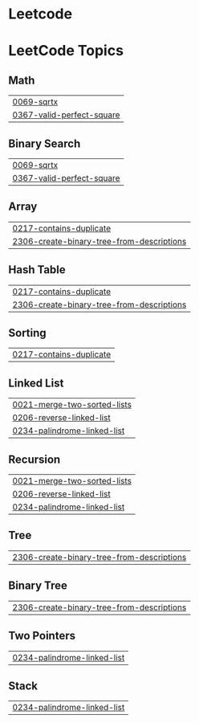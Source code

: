 # Leetcode
<!---LeetCode Topics Start-->
# LeetCode Topics
## Math
|  |
| ------- |
| [0069-sqrtx](https://github.com/rishaadkhan/Leetcode/tree/master/0069-sqrtx) |
| [0367-valid-perfect-square](https://github.com/rishaadkhan/Leetcode/tree/master/0367-valid-perfect-square) |
## Binary Search
|  |
| ------- |
| [0069-sqrtx](https://github.com/rishaadkhan/Leetcode/tree/master/0069-sqrtx) |
| [0367-valid-perfect-square](https://github.com/rishaadkhan/Leetcode/tree/master/0367-valid-perfect-square) |
## Array
|  |
| ------- |
| [0217-contains-duplicate](https://github.com/rishaadkhan/Leetcode/tree/master/0217-contains-duplicate) |
| [2306-create-binary-tree-from-descriptions](https://github.com/rishaadkhan/Leetcode/tree/master/2306-create-binary-tree-from-descriptions) |
## Hash Table
|  |
| ------- |
| [0217-contains-duplicate](https://github.com/rishaadkhan/Leetcode/tree/master/0217-contains-duplicate) |
| [2306-create-binary-tree-from-descriptions](https://github.com/rishaadkhan/Leetcode/tree/master/2306-create-binary-tree-from-descriptions) |
## Sorting
|  |
| ------- |
| [0217-contains-duplicate](https://github.com/rishaadkhan/Leetcode/tree/master/0217-contains-duplicate) |
## Linked List
|  |
| ------- |
| [0021-merge-two-sorted-lists](https://github.com/rishaadkhan/Leetcode/tree/master/0021-merge-two-sorted-lists) |
| [0206-reverse-linked-list](https://github.com/rishaadkhan/Leetcode/tree/master/0206-reverse-linked-list) |
| [0234-palindrome-linked-list](https://github.com/rishaadkhan/Leetcode/tree/master/0234-palindrome-linked-list) |
## Recursion
|  |
| ------- |
| [0021-merge-two-sorted-lists](https://github.com/rishaadkhan/Leetcode/tree/master/0021-merge-two-sorted-lists) |
| [0206-reverse-linked-list](https://github.com/rishaadkhan/Leetcode/tree/master/0206-reverse-linked-list) |
| [0234-palindrome-linked-list](https://github.com/rishaadkhan/Leetcode/tree/master/0234-palindrome-linked-list) |
## Tree
|  |
| ------- |
| [2306-create-binary-tree-from-descriptions](https://github.com/rishaadkhan/Leetcode/tree/master/2306-create-binary-tree-from-descriptions) |
## Binary Tree
|  |
| ------- |
| [2306-create-binary-tree-from-descriptions](https://github.com/rishaadkhan/Leetcode/tree/master/2306-create-binary-tree-from-descriptions) |
## Two Pointers
|  |
| ------- |
| [0234-palindrome-linked-list](https://github.com/rishaadkhan/Leetcode/tree/master/0234-palindrome-linked-list) |
## Stack
|  |
| ------- |
| [0234-palindrome-linked-list](https://github.com/rishaadkhan/Leetcode/tree/master/0234-palindrome-linked-list) |
<!---LeetCode Topics End-->